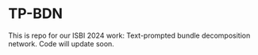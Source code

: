 # TP-BDN
This is repo for our ISBI 2024 work: Text-prompted bundle decomposition network.
Code will update soon.
